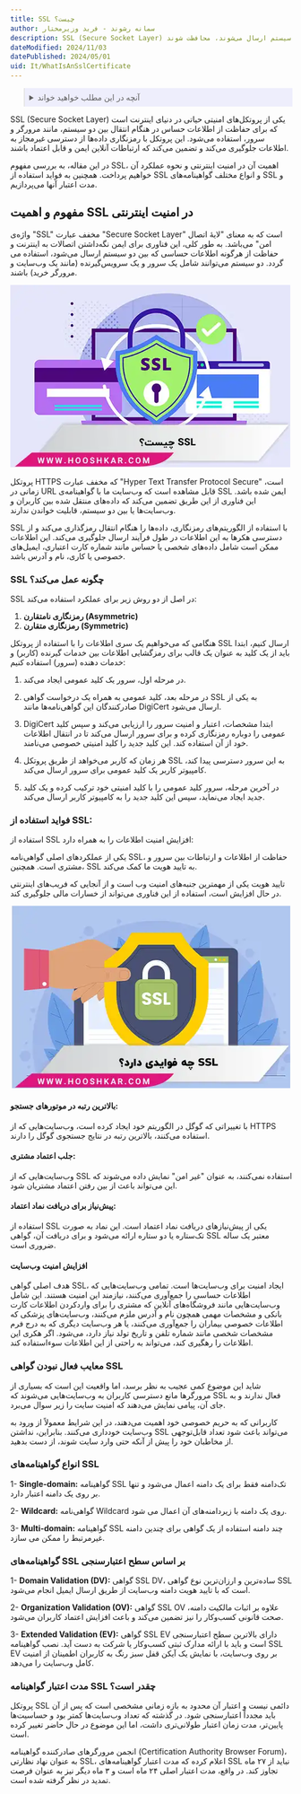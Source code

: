 ```yaml
---
title: SSL چیست؟ 
author: سمانه رشوند - فربد وزیرمختار
description: SSL (Secure Socket Layer) به معنای لایهٔ اتصال امن می‌باشد و از رمزنگاری بهره می‌برد تا اطلاعاتی که بین دو سیستم ارسال می‌شوند، محافظت شوند
dateModified: 2024/11/03
datePublished: 2024/05/01
uid: It/WhatIsAnSslCertificate
---
```


<blockquote style="background-color:#eeeefc; padding:0.5rem">

<details>
  <summary>آنچه در این مطلب خواهید خواند</summary>
  <ul>
    <li> مفهوم و اهمیت SSL در امنیت اینترنتی </li>
    <li>چگونه SSL عمل می‌کند؟</li>
    <li>فواید استفاده از SSL</li>
    <li>افزایش امنیت وب‌سایت</li>
    <li>انواع گواهینامه‌های SSL</li>
    <li>مدت اعتبار گواهینامه SSL چقدر است؟</li>
  </ul>
</details>
</blockquote>
SSL (Secure Socket Layer) یکی از پروتکل‌های امنیتی حیاتی در دنیای اینترنت است که برای حفاظت از اطلاعات حساس در هنگام انتقال بین دو سیستم، مانند مرورگر و سرور، استفاده می‌شود. این پروتکل با رمزنگاری داده‌ها از دسترسی غیرمجاز به اطلاعات جلوگیری می‌کند و تضمین می‌کند که ارتباطات آنلاین ایمن و قابل اعتماد باشند. 

در این مقاله، به بررسی مفهوم SSL، اهمیت آن در امنیت اینترنتی و نحوه عملکرد آن خواهیم پرداخت. همچنین به فواید استفاده از SSL و انواع مختلف گواهینامه‌های SSL و مدت اعتبار آنها می‌پردازیم.

## مفهوم و اهمیت SSL در امنیت اینترنتی 

واژه‌ی "SSL" مخفف عبارت "Secure Socket Layer" است که به معنای "لایهٔ اتصال امن" می‌باشد. به طور کلی، این فناوری برای ایمن نگه‌داشتن اتصالات به اینترنت و حفاظت از هرگونه اطلاعات حساسی که بین دو سیستم ارسال می‌شود، استفاده می گردد. 
دو سیستم می‌توانند شامل یک سرور و یک سرویس‌گیرنده (مانند یک وب‌سایت و مرورگر خرید)  باشند.

![SSL چیست؟](./Images/WhatIsSsl.webp)

پروتکل HTTPS که مخفف عبارت "Hyper Text Transfer Protocol Secure" است، زمانی در URL قابل مشاهده است که وب‌سایت ما با گواهینامه‌ی SSL ایمن شده باشد.
این فناوری از این طریق تضمین می‌کند که داده‌های منتقل شده بین کاربران و وب‌سایت‌ها یا بین دو سیستم، قابلیت خواندن ندارند. 

SSL با استفاده از الگوریتم‌های رمزنگاری، داده‌ها را هنگام انتقال رمزگذاری می‌کند و از دسترسی هکرها به این اطلاعات در طول فرآیند ارسال جلوگیری می‌کند. این اطلاعات ممکن است شامل داده‌های شخصی یا حساس مانند شماره کارت اعتباری، ایمیل‌های خصوصی یا کاری، نام و آدرس باشد.

### SSL چگونه عمل می‌کند؟

SSL در اصل از دو روش زیر برای عملکرد استفاده می‌کند:

1. **رمزنگاری نامتقارن (Asymmetric)**
2. **رمزنگاری متقارن (Symmetric)**

هنگامی که می‌خواهیم یک سری اطلاعات را با استفاده از پروتکل SSL ارسال کنیم، ابتدا باید از یک کلید به عنوان یک قالب برای رمزگشایی اطلاعات بین خدمات گیرنده (کاربر) و خدمات دهنده (سرور) استفاده کنیم:

1. در مرحله اول، سرور یک کلید عمومی ایجاد می‌کند.

2. در مرحله بعد، کلید عمومی به همراه یک درخواست گواهی SSL به یکی از صادرکنندگان این گواهی‌نامه‌ها مانند DigiCert ارسال می‌شود.

3. DigiCert ابتدا مشخصات، اعتبار و امنیت سرور را ارزیابی می‌کند و سپس کلید عمومی را دوباره رمزنگاری کرده و برای سرور ارسال می‌کند تا در انتقال اطلاعات خود از آن استفاده کند. این کلید جدید را کلید امنیتی خصوصی می‌نامند.

4. هر زمان که کاربر می‌خواهد از طریق پروتکل SSL به این سرور دسترسی پیدا کند، کامپیوتر کاربر یک کلید عمومی برای سرور ارسال می‌کند.

5. در آخرین مرحله، سرور کلید عمومی را با کلید امنیتی خود ترکیب کرده و یک کلید جدید ایجاد می‌نماید، سپس این کلید جدید را به کامپیوتر کاربر ارسال می‌کند.

### فواید استفاده از SSL:

استفاده از SSL افزایش امنیت اطلاعات را به همراه دارد:

یکی از عملکردهای اصلی گواهی‌نامه SSL، حفاظت از اطلاعات و ارتباطات بین سرور و مشتری است. همچنین، SSL به تایید هویت ما کمک می‌کند. 

تایید هویت یکی از مهمترین جنبه‌های امنیت وب است و از آنجایی که فریب‌های اینترنتی در حال افزایش است، استفاده از این فناوری می‌تواند از خسارات مالی جلوگیری کند.

![ SSL چه فوایدی دارد؟](./Images/WhatAreTheBenefitsOfSsl.webp)

#### بالاترین رتبه در موتورهای جستجو:

با تغییراتی که گوگل در الگوریتم خود ایجاد کرده است، وب‌سایت‌هایی که از HTTPS استفاده می‌کنند، بالاترین رتبه در نتایج جستجوی گوگل را دارند.

#### جلب اعتماد مشتری:

وب‌سایت‌هایی که از SSL استفاده نمی‌کنند، به عنوان "غیر امن" نمایش داده می‌شوند که این می‌تواند باعث از بین رفتن اعتماد مشتریان شود.

#### پیش‌نیاز برای دریافت نماد اعتماد:

استفاده از SSL یکی از پیش‌نیازهای دریافت نماد اعتماد است. این نماد به صورت تک‌ستاره یا دو ستاره ارائه می‌شود و برای دریافت آن، گواهی SSL معتبر یک ساله ضروری است.

#### افزایش امنیت وب‌سایت

هدف اصلی گواهی SSL، ایجاد امنیت برای وب‌سایت‌ها است. تمامی وب‌سایت‌هایی که اطلاعات حساسی را جمع‌آوری می‌کنند، نیازمند این امنیت هستند. این شامل وب‌سایت‌هایی مانند فروشگاه‌های آنلاین که مشتری را برای واردکردن اطلاعات کارت بانکی و مشخصات مهمی همچون نام و آدرس ملزم می‌کنند، وب‌سایت‌های پزشکی که اطلاعات خصوصی بیماران را جمع‌آوری می‌کنند، یا هر وب‌سایت دیگری که به درج فرم مشخصات شخصی مانند شماره تلفن و تاریخ تولد نیاز دارد، می‌شود. اگر هکری این اطلاعات را رهگیری کند، می‌تواند به راحتی از این اطلاعات سوءاستفاده کند.

### معایب فعال نبودن گواهی SSL

شاید این موضوع کمی عجیب به نظر برسد، اما واقعیت این است که بسیاری از مرورگرها مانع دسترسی کاربران به وب‌سایت‌هایی می‌شوند که SSL فعال ندارند و به جای آن، پیامی نمایش می‌دهند که امنیت سایت را زیر سوال می‌برد.

کاربرانی که به حریم خصوصی خود اهمیت می‌دهند، در این شرایط معمولاً از ورود به وب‌سایت خودداری می‌کنند. بنابراین، نداشتن SSL می‌تواند باعث شود تعداد قابل‌توجهی از مخاطبان خود را پیش از آنکه حتی وارد سایت شوند، از دست بدهید.

### انواع گواهینامه‌های SSL

1- **Single-domain:** گواهینامه SSL تک‌دامنه فقط برای یک دامنه اعمال می‌شود و تنها بر روی یک دامنه اعتبار دارد.

2- **Wildcard:** گواهی‌نامه Wildcard روی یک دامنه با زیردامنه‌های آن اعمال می شود.

3- **Multi-domain:** گواهینامه SSL چند دامنه استفاده از یک گواهی برای چندین دامنه غیرمرتبط را ممکن می سازد.

### گواهینامه‌های SSL بر اساس سطح اعتبارسنجی

1- **Domain Validation (DV):** گواهی SSL DV، ساده‌ترین و ارزان‌ترین نوع گواهی SSL است که با تایید هویت دامنه وب‌سایت از طریق ارسال ایمیل انجام می‌شود.

2- **Organization Validation (OV):** گواهی SSL OV علاوه بر اثبات مالکیت دامنه، صحت قانونی کسب‌وکار را نیز تضمین می‌کند و باعث افزایش اعتماد کاربران می‌شود.

3- **Extended Validation (EV):** گواهی SSL EV دارای بالاترین سطح اعتبارسنجی است و باید با ارائه مدارک ثبتی کسب‌وکار یا شرکت به دست آید. نصب گواهینامه SSL EV بر روی وب‌سایت، با نمایش یک آیکن قفل سبز رنگ به کاربران اطمینان از امنیت کامل وب‌سایت را می‌دهد.

### مدت اعتبار گواهینامه SSL چقدر است؟

پروتکل SSL دائمی نیست و اعتبار آن محدود به بازه زمانی مشخصی است که پس از آن باید مجدداً اعتبارسنجی شود. در گذشته که تعداد وب‌سایت‌ها کمتر بود و حساسیت‌ها پایین‌تر، مدت زمان اعتبار طولانی‌تری داشت، اما این موضوع در حال حاضر تغییر کرده است.

انجمن مرورگرهای صادرکننده گواهینامه (Certification Authority Browser Forum)، به عنوان نهاد نظارتی SSL، اعلام کرده که مدت اعتبار گواهینامه‌های SSL نباید از ۲۷ ماه تجاوز کند. در واقع، مدت اعتبار اصلی ۲۴ ماه است و ۳ ماه دیگر نیز به عنوان فرصت تمدید در نظر گرفته شده است.
